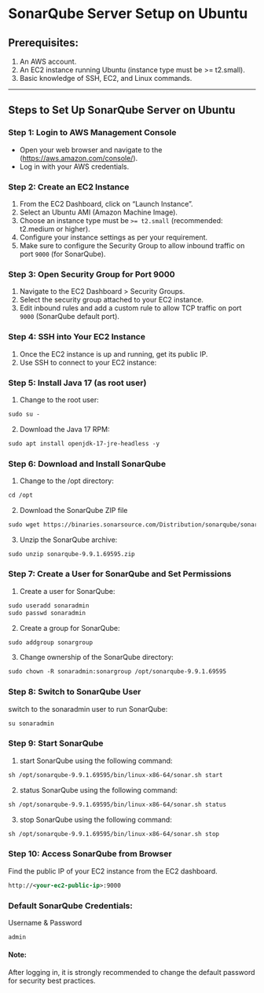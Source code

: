 # SonarQube Server Setup on Ubuntu

## Prerequisites:
1. An AWS account.
2. An EC2 instance running Ubuntu (instance type must be >= t2.small).
3. Basic knowledge of SSH, EC2, and Linux commands.

---

## Steps to Set Up SonarQube Server on Ubuntu
### Step 1: Login to AWS Management Console
- Open your web browser and navigate to the (https://aws.amazon.com/console/).
- Log in with your AWS credentials.
 
### Step 2: Create an EC2 Instance
1. From the EC2 Dashboard, click on “Launch Instance”.
2. Select an Ubuntu AMI (Amazon Machine Image).
3. Choose an instance type must be `>= t2.small` (recommended: t2.medium or higher).
4. Configure your instance settings as per your requirement.
5. Make sure to configure the Security Group to allow inbound traffic on port `9000` (for SonarQube).

### Step 3: Open Security Group for Port 9000
1. Navigate to the EC2 Dashboard > Security Groups.
2. Select the security group attached to your EC2 instance.
3. Edit inbound rules and add a custom rule to allow TCP traffic on port `9000` (SonarQube default port).

### Step 4: SSH into Your EC2 Instance
1. Once the EC2 instance is up and running, get its public IP.
2. Use SSH to connect to your EC2 instance:

### Step 5: Install Java 17 (as root user)
1. Change to the root user:
``` xml
sudo su -
```
2. Download the Java 17 RPM:
``` xml
sudo apt install openjdk-17-jre-headless -y
```

### Step 6: Download and Install SonarQube
1. Change to the /opt directory:
``` xml
cd /opt
```
2. Download the SonarQube ZIP file
``` xml
sudo wget https://binaries.sonarsource.com/Distribution/sonarqube/sonarqube-9.9.1.69595.zip
```
3. Unzip the SonarQube archive:
``` xml
sudo unzip sonarqube-9.9.1.69595.zip
```

### Step 7: Create a User for SonarQube and Set Permissions
1. Create a user for SonarQube:
``` xml
sudo useradd sonaradmin
sudo passwd sonaradmin
```

2. Create a group for SonarQube:
``` xml
sudo addgroup sonargroup
```

3. Change ownership of the SonarQube directory:
``` xml
sudo chown -R sonaradmin:sonargroup /opt/sonarqube-9.9.1.69595
```

### Step 8: Switch to SonarQube User
switch to the sonaradmin user to run SonarQube:
``` xml
su sonaradmin
```

### Step 9: Start SonarQube
1. start SonarQube using the following command:
``` xml
sh /opt/sonarqube-9.9.1.69595/bin/linux-x86-64/sonar.sh start
```

2. status SonarQube using the following command:
``` xml
sh /opt/sonarqube-9.9.1.69595/bin/linux-x86-64/sonar.sh status
```

3. stop SonarQube using the following command:
``` xml
sh /opt/sonarqube-9.9.1.69595/bin/linux-x86-64/sonar.sh stop
```

### Step 10: Access SonarQube from Browser
Find the public IP of your EC2 instance from the EC2 dashboard.
``` xml
http://<your-ec2-public-ip>:9000
```

### Default SonarQube Credentials:
Username & Password 
```xml
admin
```
#### Note:
After logging in, it is strongly recommended to change the default password for security best practices.
